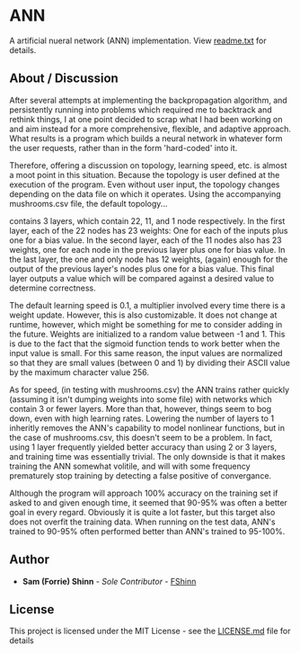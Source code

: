 # ANN

A artificial nueral network (ANN) implementation.
View [readme.txt](readme.txt) for details.

## About / Discussion

After several attempts at implementing the backpropagation algorithm, and persistently running 
into problems which required me to backtrack and rethink things, I at one point decided to 
scrap what I had been working on and aim instead for a more comprehensive, flexible, and 
adaptive approach. What results is a program which builds a neural network in whatever form the 
user requests, rather than in the form 'hard-coded' into it.

Therefore, offering a discussion on topology, learning speed, etc. is almost a moot point in 
this situation. Because the topology is user defined at the execution of the program. Even 
without user input, the topology changes depending on the data file on which it operates. 
Using the accompanying mushrooms.csv file, the default topology... 

 contains 3 layers, which contain 22, 11, and 1 node respectively. 
 In the first layer, each of the 22 nodes has 23 weights: 
  One for each of the inputs plus one for a bias value. 
 In the second layer, each of the 11 nodes also has 23 weights, 
  one for each node in the previous layer plus one for bias value. 
 In the last layer, the one and only node has 12 weights, 
  (again) enough for the output of the previous layer's nodes plus one for a bias value. 
This final layer outputs a value which will be compared against a desired value to determine 
correctness. 

The default learning speed is 0.1, a multiplier involved every time there is a weight update.
 However, this is also customizable. It does not change at runtime, however, which might be 
 something for me to consider adding in the future.
Weights are initialized to a random value between -1 and 1. This is due to the fact that the 
 sigmoid function tends to work better when the input value is small. For this same reason, the 
 input values are normalized so that they are small values (between 0 and 1) by dividing their 
 ASCII value by the maximum character value 256.

As for speed, (in testing with mushrooms.csv) the ANN trains rather quickly (assuming it isn't 
dumping weights into some file) with networks which contain 3 or fewer layers. More than that, 
however, things seem to bog down, even with high learning rates. Lowering the number of layers 
to 1 inheritly removes the ANN's capability to model nonlinear functions, but in the case of 
mushrooms.csv, this doesn't seem to be a problem. In fact, using 1 layer frequently yielded 
better accuracy than using 2 or 3 layers, and training time was essentially trivial. The only 
downside is that it makes training the ANN somewhat volitile, and will with some frequency 
prematurely stop training by detecting a false positive of convergance.

Although the program will approach 100% accuracy on the training set if asked to and given 
enough time, it seemed that 90-95% was often a better goal in every regard. Obviously it is 
quite a lot faster, but this target also does not overfit the training data. When running on 
the test data, ANN's trained to 90-95% often performed better than ANN's trained to 95-100%.

## Author

* **Sam (Forrie) Shinn** - *Sole Contributor* - [FShinn](https://github.com/FShinn)

## License

This project is licensed under the MIT License - see the [LICENSE.md](LICENSE.md) file for details

